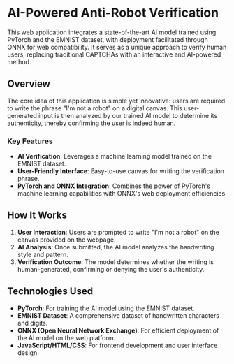 # AI-Powered Anti-Robot Verification

This web application integrates a state-of-the-art AI model trained using PyTorch and the EMNIST dataset, with deployment facilitated through ONNX for web compatibility. It serves as a unique approach to verify human users, replacing traditional CAPTCHAs with an interactive and AI-powered method.

## Overview

The core idea of this application is simple yet innovative: users are required to write the phrase "I'm not a robot" on a digital canvas. This user-generated input is then analyzed by our trained AI model to determine its authenticity, thereby confirming the user is indeed human.

### Key Features

- **AI Verification**: Leverages a machine learning model trained on the EMNIST dataset.
- **User-Friendly Interface**: Easy-to-use canvas for writing the verification phrase.
- **PyTorch and ONNX Integration**: Combines the power of PyTorch's machine learning capabilities with ONNX's web deployment efficiencies.

## How It Works

1. **User Interaction**: Users are prompted to write "I'm not a robot" on the canvas provided on the webpage.
2. **AI Analysis**: Once submitted, the AI model analyzes the handwriting style and pattern.
3. **Verification Outcome**: The model determines whether the writing is human-generated, confirming or denying the user's authenticity.

## Technologies Used

- **PyTorch**: For training the AI model using the EMNIST dataset.
- **EMNIST Dataset**: A comprehensive dataset of handwritten characters and digits.
- **ONNX (Open Neural Network Exchange)**: For efficient deployment of the AI model on the web platform.
- **JavaScript/HTML/CSS**: For frontend development and user interface design.
